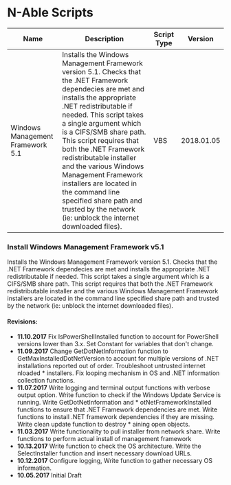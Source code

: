 # N-Able Scripts


| Name             | Description         | Script Type   | Version      |
| ---------------- | ------------------- | ------------- | ------------ |
Windows Management Framework 5.1 | Installs the Windows Management Framework version 5.1. Checks that the .NET Framework dependecies are met and installs the appropriate .NET redistributable if needed. This script takes a single argument which is a CIFS/SMB share path. This script requires that both the .NET Framework redistributable installer and the various Windows Management Framework installers are located in the command line specified share path and trusted by the network (ie: unblock the internet downloaded files). | VBS | 2018.01.05 |


### Install Windows Management Framework v5.1

Installs the Windows Management Framework version 5.1. Checks that the .NET Framework dependecies are met and installs the appropriate .NET redistributable if needed. This script takes a single argument which is a CIFS/SMB share path. This script requires that both the .NET Framework redistributable installer and the various Windows Management Framework installers are located in the command line specified share path and trusted by the network (ie: unblock the internet downloaded files).

#### Revisions:
* <b>11.10.2017</b>  Fix IsPowerShellInstalled function to account for PowerShell versions lower than 3.x. Set Constant for variables that don't change.
* <b>11.09.2017</b>  Change GetDotNetInformation function to GetMaxInstalledDotNetVersion to account for multiple versions of .NET installations reported out of order. Troubleshoot untrusted internet nloaded * installers. Fix looping mechanism in OS and .NET information collection functions.
* <b>11.07.2017</b>  Write logging and terminal output functions with verbose output option. Write function to check if the Windows  Update Service is running. Write GetDotNetInformation and * otNetFrameworkInstalled functions to ensure that  .NET Framework dependencies are met. Write functions to install .NET framework dependencies if they are missing. Write clean update function to destroy * aining open objects.
* <b>11.03.2017</b>  Write functionality to pull installer from network share. Write functions to perform actual install of management framework
* <b>10.13.2017</b>  Write function to check the OS architecture. Write the SelectInstaller function and insert necessary download URLs.
* <b>10.12.2017</b>  Configure logging, Write function to gather necessary OS information. 
* <b>10.05.2017</b>  Initial Draft